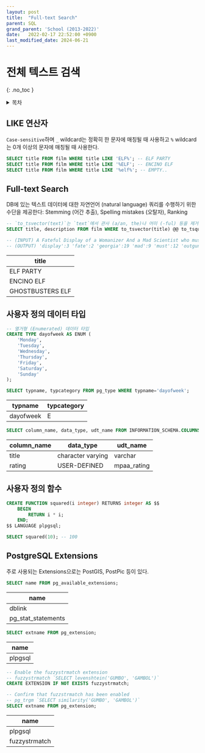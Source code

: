 ```yaml
---
layout: post
title:  "Full-text Search"
parent: SQL
grand_parent: 'School (2013-2022)'
date:   2022-02-17 22:52:00 +0900
last_modified_date: 2024-06-21
---
```

# 전체 텍스트 검색
{: .no_toc }

<details markdown="block">
  <summary>
    목차
  </summary>
  {: .text-delta }
1. TOC
{:toc}
</details>

## LIKE 연산자

`Case-sensitive`하며 `_` wildcard는 정확히 한 문자에 매칭될 때 사용하고 `%` wildcard는 0개 이상의 문자에 매칭될 때 사용한다.

```sql
SELECT title FROM film WHERE title LIKE 'ELF%'; -- ELF PARTY
SELECT title FROM film WHERE title LIKE '%ELF'; -- ENCINO ELF
SELECT title FROM film WHERE title LIKE '%elf%'; -- EMPTY..
```

## Full-text Search

DB에 있는 텍스트 데이터에 대한 자연언어 (natural language) 쿼리를 수행하기 위한 수단을 제공한다: Stemming (어간 추출), Spelling mistakes (오탈자), Ranking

```sql
-- `to_tsvector(text)`는 `text`에서 관사 (a/an, the)나 어미 (-ful) 등을 제거하고, 명사와 동사만을 추출함
SELECT title, description FROM film WHERE to_tsvector(title) @@ to_tsquery('elf');

-- (INPUT) A Fateful Display of a Womanizer And a Mad Scientist who must Outgun a A Shark in Soviet Georgia
-- (OUTPUT) 'display':3 'fate':2 'georgia':19 'mad':9 'must':12 'outgun':13 'scientist':10 'shark':16 'soviet':18 'woman':6
```

| title                |
|----------------------|
| ELF PARTY            |
| ENCINO ELF           |
| GHOSTBUSTERS ELF     |

## 사용자 정의 데이터 타입

```sql
-- 열거형 (Enumerated) 데이터 타입
CREATE TYPE dayofweek AS ENUM (
    'Monday',
    'Tuesday',
    'Wednesday',
    'Thursday',
    'Friday',
    'Saturday',
    'Sunday'
);

SELECT typname, typcategory FROM pg_type WHERE typname='dayofweek';
```

| typname   | typcategory |
|-----------|-------------|
| dayofweek | E           |

```sql
SELECT column_name, data_type, udt_name FROM INFORMATION_SCHEMA.COLUMNS WHERE table_name ='film';
```

| column_name | data_type| udt_name|
|---|---|---|
| title| character varying | varchar|
| rating| USER-DEFINED| mpaa_rating |

## 사용자 정의 함수

```sql
CREATE FUNCTION squared(i integer) RETURNS integer AS $$
    BEGIN
        RETURN i * i;
    END;
$$ LANGUAGE plpgsql;

SELECT squared(10); -- 100
```

## PostgreSQL Extensions

주로 사용되는 Extensions으로는 PostGIS, PostPic 등이 있다.

```sql
SELECT name FROM pg_available_extensions;
```

|name | 
|---| 
| dblink | 
| pg_stat_statements |

```sql
SELECT extname FROM pg_extension;
```

|name|
|---|
|plpgsql|

```sql
-- Enable the fuzzystrmatch extension
-- fuzzystrmatch `SELECT levenshtein('GUMBO', 'GAMBOL')`
CREATE EXTENSION IF NOT EXISTS fuzzystrmatch;

-- Confirm that fuzzstrmatch has been enabled
-- pg_trgm `SELECT similarity('GUMBO', 'GAMBOL')`
SELECT extname FROM pg_extension;
```

|name|
|---|
|plpgsql|
|fuzzystrmatch|